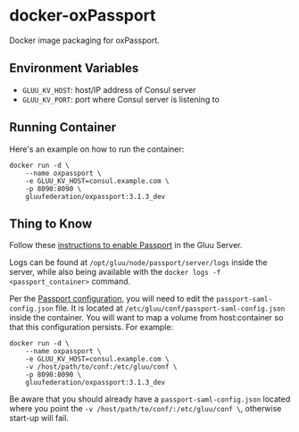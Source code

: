 # docker-oxPassport

Docker image packaging for oxPassport.

## Environment Variables

- `GLUU_KV_HOST`: host/IP address of Consul server
- `GLUU_KV_PORT`: port where Consul server is listening to

## Running Container

Here's an example on how to run the container:
```
docker run -d \
    --name oxpassport \
    -e GLUU_KV_HOST=consul.example.com \
    -p 8090:8090 \
    gluufederation/oxpassport:3.1.3_dev
```

## Thing to Know

Follow these [instructions to enable Passport](https://gluu.org/docs/ce/3.1.3/authn-guide/inbound-saml-passport/#enable-passport) in the Gluu Server.

Logs can be found at `/opt/gluu/node/passport/server/logs` inside the server, while also being available with the `docker logs -f <passport_container>` command.

Per the [Passport configuration](https://gluu.org/docs/ce/3.1.3/authn-guide/inbound-saml-passport/#configure-trust), you will need to edit the `passport-saml-config.json` file. It is located at `/etc/gluu/conf/passport-saml-config.json` inside the container. You will want to map a volume from host:container so that this configuration persists. For example:

```
docker run -d \
    --name oxpassport \
    -e GLUU_KV_HOST=consul.example.com \
    -v /host/path/to/conf:/etc/gluu/conf \
    -p 8090:8090 \
    gluufederation/oxpassport:3.1.3_dev
```

Be aware that you should already have a `passport-saml-config.json` located where you point the `-v /host/path/to/conf/:/etc/gluu/conf \`, otherwise start-up will fail.
